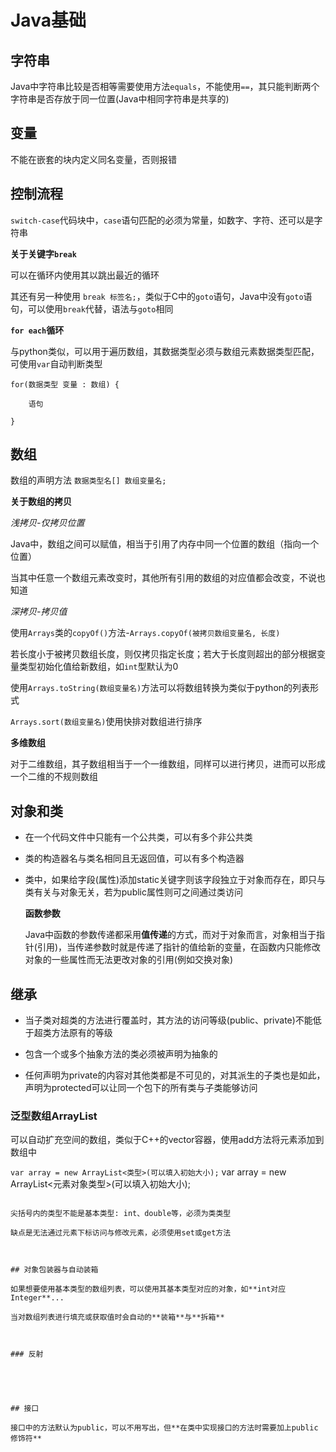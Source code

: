 # Java基础

## 字符串

Java中字符串比较是否相等需要使用方法`equals`，不能使用`==`，其只能判断两个字符串是否存放于同一位置(Java中相同字符串是共享的)

## 变量

不能在嵌套的块内定义同名变量，否则报错

## 控制流程

`switch-case`代码块中，`case`语句匹配的必须为常量，如数字、字符、还可以是字符串

**关于关键字`break`**

可以在循环内使用其以跳出最近的循环

其还有另一种使用 `break 标签名;`，类似于C中的`goto`语句，Java中没有`goto`语句，可以使用`break`代替，语法与`goto`相同

**`for each`循环**

与python类似，可以用于遍历数组，其数据类型必须与数组元素数据类型匹配，可使用`var`自动判断类型

```
for(数据类型 变量 : 数组) {

    语句

}
```

## 数组

数组的声明方法 `数据类型名[] 数组变量名;`

**关于数组的拷贝**

*浅拷贝-仅拷贝位置*

Java中，数组之间可以赋值，相当于引用了内存中同一个位置的数组（指向一个位置）

当其中任意一个数组元素改变时，其他所有引用的数组的对应值都会改变，不说也知道

*深拷贝-拷贝值*

使用`Arrays`类的`copyOf()`方法-`Arrays.copyOf(被拷贝数组变量名, 长度)`

若长度小于被拷贝数组长度，则仅拷贝指定长度；若大于长度则超出的部分根据变量类型初始化值给新数组，如`int`型默认为0

使用`Arrays.toString(数组变量名)`方法可以将数组转换为类似于python的列表形式

`Arrays.sort(数组变量名)`使用快排对数组进行排序

**多维数组**

对于二维数组，其子数组相当于一个一维数组，同样可以进行拷贝，进而可以形成一个二维的不规则数组

## 对象和类

* 在一个代码文件中只能有一个公共类，可以有多个非公共类

* 类的构造器名与类名相同且无返回值，可以有多个构造器

* 类中，如果给字段(属性)添加static关键字则该字段独立于对象而存在，即只与类有关与对象无关，若为public属性则可之间通过类访问
  
  **函数参数**
  
  Java中函数的参数传递都采用**值传递**的方式，而对于对象而言，对象相当于指针(引用)，当传递参数时就是传递了指针的值给新的变量，在函数内只能修改对象的一些属性而无法更改对象的引用(例如交换对象)

## 继承

* 当子类对超类的方法进行覆盖时，其方法的访问等级(public、private)不能低于超类方法原有的等级

* 包含一个或多个抽象方法的类必须被声明为抽象的

* 任何声明为private的内容对其他类都是不可见的，对其派生的子类也是如此，声明为protected可以让同一个包下的所有类与子类能够访问



### 泛型数组ArrayList

可以自动扩充空间的数组，类似于C++的vector容器，使用add方法将元素添加到数组中

```var array = new ArrayList<类型>(可以填入初始大小);```
var array = new ArrayList<元素对象类型>(可以填入初始大小);
```

尖括号内的类型不能是基本类型: int、double等，必须为类类型

缺点是无法通过元素下标访问与修改元素，必须使用set或get方法



## 对象包装器与自动装箱

如果想要使用基本类型的数组列表，可以使用其基本类型对应的对象，如**int对应Integer**...

当对数组列表进行填充或获取值时会自动的**装箱**与**拆箱**



### 反射

 



## 接口

接口中的方法默认为public，可以不用写出，但**在类中实现接口的方法时需要加上public修饰符**
